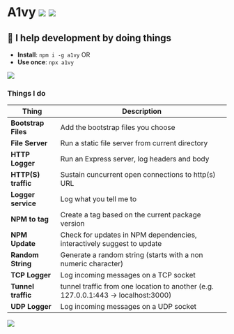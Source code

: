 # A1vy [![](https://img.shields.io/badge/a1vy--000000.svg?logo=github&style=social)](https://github.com/omrilotan/mono/tree/master/packages/a1vy) [![](https://nodei.co/npm/a1vy.png?compact=true)](https://www.npmjs.com/package/a1vy)

## 🤖 I help development by doing things

- **Install**: `npm i -g a1vy`
OR
- **Use once**: `npx a1vy`

![](https://user-images.githubusercontent.com/516342/36719819-d8cd2576-1bae-11e8-88a5-67e8bdf134e2.png)

### Things I do

| Thing | Description
| --- | ---
| **Bootstrap Files** | Add the bootstrap files you choose
| **File Server** | Run a static file server from current directory
| **HTTP Logger** | Run an Express server, log headers and body
| **HTTP(S) traffic** | Sustain cuncurrent open connections to http(s) URL
| **Logger service** | Log what you tell me to
| **NPM to tag** | Create a tag based on the current package version
| **NPM Update** | Check for updates in NPM dependencies, interactively suggest to update
| **Random String** | Generate a random string (starts with a non numeric character)
| **TCP Logger** | Log incoming messages on a TCP socket
| **Tunnel traffic** | tunnel traffic from one location to another (e.g. 127.0.0.1:443 -> localhost:3000)
| **UDP Logger** | Log incoming messages on a UDP socket

![](https://user-images.githubusercontent.com/516342/36422849-71325868-1646-11e8-864c-28bbdc1f9b8e.png)
